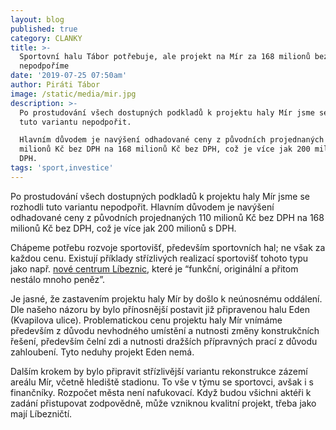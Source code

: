 ```yaml
---
layout: blog
published: true
category: CLANKY
title: >-
  Sportovní halu Tábor potřebuje, ale projekt na Mír za 168 milionů bez DPH
  nepodpoříme
date: '2019-07-25 07:50am'
author: Piráti Tábor
image: /static/media/mir.jpg
description: >-
  Po prostudování všech dostupných podkladů k projektu haly Mír jsme se rozhodli
  tuto variantu nepodpořit.

  Hlavním důvodem je navýšení odhadované ceny z původních projednaných 110
  milionů Kč bez DPH na 168 milionů Kč bez DPH, což je více jak 200 milionů s
  DPH.
tags: 'sport,investice'
---
```

Po prostudování všech dostupných podkladů k projektu haly Mír jsme se rozhodli tuto variantu nepodpořit.
Hlavním důvodem je navýšení odhadované ceny z původních projednaných 110 milionů Kč bez DPH na 168 milionů Kč bez DPH, což je více jak 200 milionů s DPH.

Chápeme potřebu rozvoje sportovišť, především sportovních hal; ne však za každou cenu.
Existují příklady střízlivých realizací sportovišť tohoto typu jako např. [nové centrum Líbeznic](http://chrudimskenoviny.cz/kategorie/z-medii/vitezny-gol-architektu-nove-centrum-libeznic-je-funkcni-originalni-pritom-nestalo-), které je “funkční, originální a přitom nestálo mnoho peněz”.

Je jasné, že zastavením projektu haly Mír by došlo k neúnosnému oddálení.
Dle našeho názoru by bylo přínosnější postavit již připravenou halu Eden (Kvapilova ulice).
Problematickou cenu projektu haly Mír vnímáme především z důvodu nevhodného umístění a nutnosti změny konstrukčních řešení, především čelní zdi a nutnosti dražších přípravných prací z důvodu zahloubení.
Tyto neduhy projekt Eden nemá.

Dalším krokem by bylo připravit střízlivější variantu rekonstrukce zázemí areálu Mír, včetně hlediště stadionu.
To vše v týmu se sportovci, avšak i s finančníky.
Rozpočet města není nafukovací.
Když budou všichni aktéři k zadání přistupovat zodpovědně, může vzniknou kvalitní projekt, třeba jako mají Líbezničtí.
